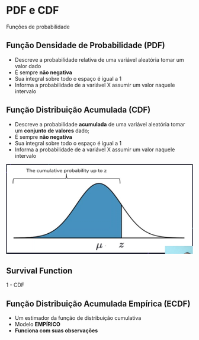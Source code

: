 # PDF e CDF

Funções de probabilidade

## Função Densidade de Probabilidade (PDF)

- Descreve a probabilidade relativa de uma variável aleatória tomar um valor dado
- É sempre **não negativa**
- Sua integral sobre todo o espaço é igual a 1
- Informa a probabilidade de a variável X assumir um valor naquele intervalo

## Função Distribuição Acumulada (CDF)

- Descreve a probabilidade **acumulada** de uma variável aleatória tomar um **conjunto de valores** dado;
- É sempre **não negativa**
- Sua integral sobre todo o espaço é igual a 1
- Informa a probabilidade de a variável X assumir um valor naquele intervalo

![CDF](CDF.png)

## Survival Function

1 - CDF

## Função Distribuição Acumulada Empírica (ECDF)

- Um estimador da função de distribuição cumulativa
- Modelo **EMPÍRICO**
- **Funciona com suas observações**